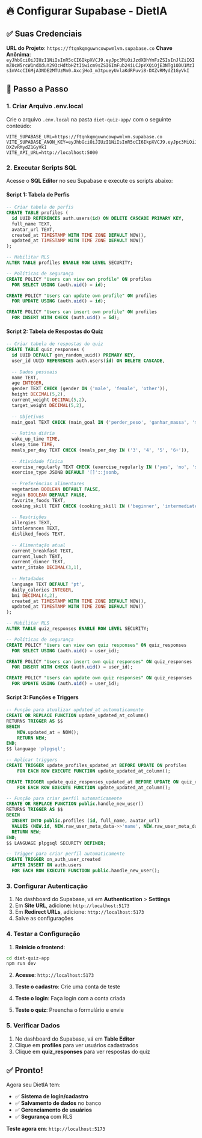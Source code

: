 # 🔥 Configurar Supabase - DietIA

## ✅ Suas Credenciais

**URL do Projeto**: `https://ftqnkqmguwncowpwmlvm.supabase.co`
**Chave Anônima**: `eyJhbGciOiJIUzI1NiIsInR5cCI6IkpXVCJ9.eyJpc3MiOiJzdXBhYmFzZSIsInJlZiI6ImZ0cW5rcW1ndXduY293cHdtbHZtIiwicm9sZSI6ImFub24iLCJpYXQiOjE3NTg1ODU1MzIsImV4cCI6MjA3NDE2MTUzMn0.AxcjHo3_m3tpueyUvlaKdRPuvi8-DXZvRMydZ1GyVkI`

## 🚀 Passo a Passo

### 1. Criar Arquivo .env.local

Crie o arquivo `.env.local` na pasta `diet-quiz-app/` com o seguinte conteúdo:

```env
VITE_SUPABASE_URL=https://ftqnkqmguwncowpwmlvm.supabase.co
VITE_SUPABASE_ANON_KEY=eyJhbGciOiJIUzI1NiIsInR5cCI6IkpXVCJ9.eyJpc3MiOiJzdXBhYmFzZSIsInJlZiI6ImZ0cW5rcW1ndXduY293cHdtbHZtIiwicm9sZSI6ImFub24iLCJpYXQiOjE3NTg1ODU1MzIsImV4cCI6MjA3NDE2MTUzMn0.AxcjHo3_m3tpueyUvlaKdRPuvi8-DXZvRMydZ1GyVkI
VITE_API_URL=http://localhost:5000
```

### 2. Executar Scripts SQL

Acesse o **SQL Editor** no seu Supabase e execute os scripts abaixo:

#### Script 1: Tabela de Perfis
```sql
-- Criar tabela de perfis
CREATE TABLE profiles (
  id UUID REFERENCES auth.users(id) ON DELETE CASCADE PRIMARY KEY,
  full_name TEXT,
  avatar_url TEXT,
  created_at TIMESTAMP WITH TIME ZONE DEFAULT NOW(),
  updated_at TIMESTAMP WITH TIME ZONE DEFAULT NOW()
);

-- Habilitar RLS
ALTER TABLE profiles ENABLE ROW LEVEL SECURITY;

-- Políticas de segurança
CREATE POLICY "Users can view own profile" ON profiles
  FOR SELECT USING (auth.uid() = id);

CREATE POLICY "Users can update own profile" ON profiles
  FOR UPDATE USING (auth.uid() = id);

CREATE POLICY "Users can insert own profile" ON profiles
  FOR INSERT WITH CHECK (auth.uid() = id);
```

#### Script 2: Tabela de Respostas do Quiz
```sql
-- Criar tabela de respostas do quiz
CREATE TABLE quiz_responses (
  id UUID DEFAULT gen_random_uuid() PRIMARY KEY,
  user_id UUID REFERENCES auth.users(id) ON DELETE CASCADE,
  
  -- Dados pessoais
  name TEXT,
  age INTEGER,
  gender TEXT CHECK (gender IN ('male', 'female', 'other')),
  height DECIMAL(5,2),
  current_weight DECIMAL(5,2),
  target_weight DECIMAL(5,2),
  
  -- Objetivos
  main_goal TEXT CHECK (main_goal IN ('perder_peso', 'ganhar_massa', 'manter_peso', 'melhorar_saude')),
  
  -- Rotina diária
  wake_up_time TIME,
  sleep_time TIME,
  meals_per_day TEXT CHECK (meals_per_day IN ('3', '4', '5', '6+')),
  
  -- Atividade física
  exercise_regularly TEXT CHECK (exercise_regularly IN ('yes', 'no', 'sometimes')),
  exercise_type JSONB DEFAULT '[]'::jsonb,
  
  -- Preferências alimentares
  vegetarian BOOLEAN DEFAULT FALSE,
  vegan BOOLEAN DEFAULT FALSE,
  favorite_foods TEXT,
  cooking_skill TEXT CHECK (cooking_skill IN ('beginner', 'intermediate', 'advanced')),
  
  -- Restrições
  allergies TEXT,
  intolerances TEXT,
  disliked_foods TEXT,
  
  -- Alimentação atual
  current_breakfast TEXT,
  current_lunch TEXT,
  current_dinner TEXT,
  water_intake DECIMAL(3,1),
  
  -- Metadados
  language TEXT DEFAULT 'pt',
  daily_calories INTEGER,
  bmi DECIMAL(4,2),
  created_at TIMESTAMP WITH TIME ZONE DEFAULT NOW(),
  updated_at TIMESTAMP WITH TIME ZONE DEFAULT NOW()
);

-- Habilitar RLS
ALTER TABLE quiz_responses ENABLE ROW LEVEL SECURITY;

-- Políticas de segurança
CREATE POLICY "Users can view own quiz responses" ON quiz_responses
  FOR SELECT USING (auth.uid() = user_id);

CREATE POLICY "Users can insert own quiz responses" ON quiz_responses
  FOR INSERT WITH CHECK (auth.uid() = user_id);

CREATE POLICY "Users can update own quiz responses" ON quiz_responses
  FOR UPDATE USING (auth.uid() = user_id);
```

#### Script 3: Funções e Triggers
```sql
-- Função para atualizar updated_at automaticamente
CREATE OR REPLACE FUNCTION update_updated_at_column()
RETURNS TRIGGER AS $$
BEGIN
    NEW.updated_at = NOW();
    RETURN NEW;
END;
$$ language 'plpgsql';

-- Aplicar triggers
CREATE TRIGGER update_profiles_updated_at BEFORE UPDATE ON profiles
    FOR EACH ROW EXECUTE FUNCTION update_updated_at_column();

CREATE TRIGGER update_quiz_responses_updated_at BEFORE UPDATE ON quiz_responses
    FOR EACH ROW EXECUTE FUNCTION update_updated_at_column();

-- Função para criar perfil automaticamente
CREATE OR REPLACE FUNCTION public.handle_new_user()
RETURNS TRIGGER AS $$
BEGIN
  INSERT INTO public.profiles (id, full_name, avatar_url)
  VALUES (NEW.id, NEW.raw_user_meta_data->>'name', NEW.raw_user_meta_data->>'avatar_url');
  RETURN NEW;
END;
$$ LANGUAGE plpgsql SECURITY DEFINER;

-- Trigger para criar perfil automaticamente
CREATE TRIGGER on_auth_user_created
  AFTER INSERT ON auth.users
  FOR EACH ROW EXECUTE FUNCTION public.handle_new_user();
```

### 3. Configurar Autenticação

1. No dashboard do Supabase, vá em **Authentication** > **Settings**
2. Em **Site URL**, adicione: `http://localhost:5173`
3. Em **Redirect URLs**, adicione: `http://localhost:5173`
4. Salve as configurações

### 4. Testar a Configuração

1. **Reinicie o frontend**:
```bash
cd diet-quiz-app
npm run dev
```

2. **Acesse**: `http://localhost:5173`

3. **Teste o cadastro**: Crie uma conta de teste
4. **Teste o login**: Faça login com a conta criada
5. **Teste o quiz**: Preencha o formulário e envie

### 5. Verificar Dados

1. No dashboard do Supabase, vá em **Table Editor**
2. Clique em **profiles** para ver usuários cadastrados
3. Clique em **quiz_responses** para ver respostas do quiz

## ✅ Pronto!

Agora seu DietIA tem:
- ✅ **Sistema de login/cadastro**
- ✅ **Salvamento de dados** no banco
- ✅ **Gerenciamento de usuários**
- ✅ **Segurança** com RLS

**Teste agora em**: `http://localhost:5173`
